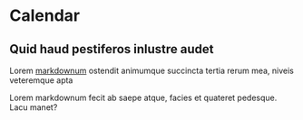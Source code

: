 # Calendar

## Quid haud pestiferos inlustre audet

Lorem [markdownum](http://estarboribus.com/) ostendit animumque succincta tertia
rerum mea, niveis veteremque apta

Lorem markdownum fecit ab saepe atque, facies et quateret pedesque. Lacu manet?
